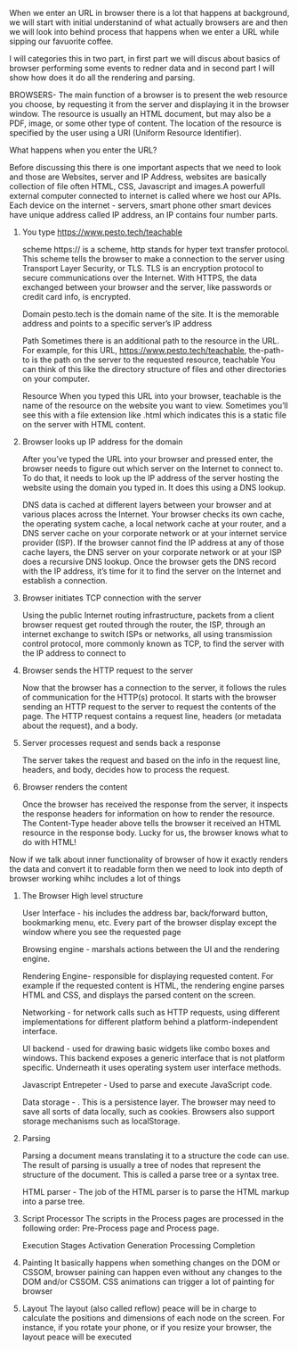 When we enter an URL in browser there is a lot that happens at background, we will start with initial understanind of what actually browsers are and then we will look into behind process that happens when we enter a URL while sipping our favuorite coffee.

I will categories this in two part, in first part we will discus about basics of browser performing some events to redner data and in second part I will show how does it do all the rendering and parsing.

BROWSERS- The main function of a browser is to present the web resource you choose, by requesting it from the server and displaying it in the browser window. The resource is usually an HTML document, but may also be a PDF, image, or some other type of content. The location of the resource is specified by the user using a URI (Uniform Resource Identifier).

What happens when you enter the URL?

Before discussing this there is one important aspects that we need to look and those are Websites, server and IP Address, websites are basically collection of file often HTML, CSS, Javascript and images.A powerfull external computer connected to internet is called where we host our APIs. Each device on the internet - servers, smart phone other smart devices have unique address called IP address, an IP contains four number parts.

1. You type https://www.pesto.tech/teachable

   scheme
   https:// is a scheme, http stands for hyper text transfer protocol. This scheme tells the browser to make a connection to the server using Transport Layer Security, or TLS. TLS is an encryption protocol to secure communications over the Internet. With HTTPS, the data exchanged between your browser and the server, like passwords or credit card info, is encrypted.

   Domain
   pesto.tech is the domain name of the site. It is the memorable address and points to a specific server’s IP address

   Path
   Sometimes there is an additional path to the resource in the URL. For example, for this URL,
   https://www.pesto.tech/teachable, the-path-to is the path on the server to the requested resource, teachable You can think of this like the directory structure of files and other directories on your computer.

   Resource
   When you typed this URL into your browser, teachable is the name of the resource on the website you want to view. Sometimes you’ll see this with a file extension like .html which indicates this is a static file on the server with HTML content.

2. Browser looks up IP address for the domain

   After you’ve typed the URL into your browser and pressed enter, the browser needs to figure out which server on the Internet to connect to. To do that, it needs to look up the IP address of the server hosting the website using the domain you typed in. It does this using a DNS lookup.

   DNS data is cached at different layers between your browser and at various places across the Internet. Your browser checks its own cache, the operating system cache, a local network cache at your router, and a DNS server cache on your corporate network or at your internet service provider (ISP). If the browser cannot find the IP address at any of those cache layers, the DNS server on your corporate network or at your ISP does a recursive DNS lookup.
   Once the browser gets the DNS record with the IP address, it’s time for it to find the server on the Internet and establish a connection.

3. Browser initiates TCP connection with the server

   Using the public Internet routing infrastructure, packets from a client browser request get routed through the router, the ISP, through an internet exchange to switch ISPs or networks, all using transmission control protocol, more commonly known as TCP, to find the server with the IP address to connect to

4. Browser sends the HTTP request to the server

   Now that the browser has a connection to the server, it follows the rules of communication for the HTTP(s) protocol. It starts with the browser sending an HTTP request to the server to request the contents of the page. The HTTP request contains a request line, headers (or metadata about the request), and a body.

5. Server processes request and sends back a response

   The server takes the request and based on the info in the request line, headers, and body, decides how to process the request.

6. Browser renders the content

   Once the browser has received the response from the server, it inspects the response headers for information on how to render the resource. The Content-Type header above tells the browser it received an HTML resource in the response body. Lucky for us, the browser knows what to do with HTML!

Now if we talk about inner functionality of browser of how it exactly renders the data and convert it to readable form then we need to look into depth of browser working whihc includes a lot of things

1. The Browser High level structure

   User Interface - his includes the address bar, back/forward button, bookmarking menu, etc. Every part of the browser display except the window where you see the requested page

   Browsing engine - marshals actions between the UI and the rendering engine.

   Rendering Engine- responsible for displaying requested content. For example if the requested content is HTML, the rendering engine parses HTML and CSS, and displays the parsed content on the screen.

   Networking - for network calls such as HTTP requests, using different implementations for different platform behind a platform-independent interface.

   UI backend - used for drawing basic widgets like combo boxes and windows. This backend exposes a generic interface that is not platform specific. Underneath it uses operating system user interface methods.

   Javascript Entrepeter - Used to parse and execute JavaScript code.

   Data storage - . This is a persistence layer. The browser may need to save all sorts of data locally, such as cookies. Browsers also support storage mechanisms such as localStorage.

2. Parsing

   Parsing a document means translating it to a structure the code can use. The result of parsing is usually a tree of nodes that represent the structure of the document. This is called a parse tree or a syntax tree.

   HTML parser - The job of the HTML parser is to parse the HTML markup into a parse tree.

3. Script Processor
   The scripts in the Process pages are processed in the following order: Pre-Process page and Process page.

   Execution Stages
   Activation
   Generation
   Processing
   Completion

4. Painting
   It basically happens when something changes on the DOM or CSSOM, browser paining can happen even without any changes to the DOM and/or CSSOM. CSS animations can trigger a lot of painting for browser

5. Layout
   The layout (also called reflow) peace will be in charge to calculate the positions and dimensions of each node on the screen. For instance, if you rotate your phone, or if you resize your browser, the layout peace will be executed

